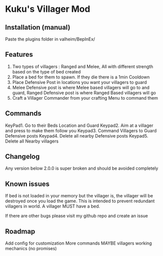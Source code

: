 ﻿# Kuku's Villager Mod

## Installation (manual)
Paste the plugins folder in valheim/BepInEx/

## Features
1. Two types of villagers : Ranged and Melee, All with different strength based on the type of bed created
2. Place  a bed for them to spawn. If they die there is a 1min Cooldown
3. Place Defensive Post in locations you want your villagers to guard
4. Melee Defensive post is where Melee based villagers will go to and guard, Ranged Defensive post is where Ranged Based villagers will go
5. Craft a Villager Commander from your crafting Menu to command them

## Commands
KeyPad1. Go to their Beds Location and Guard
Keypad2. Aim at a villager and press to make them follow you
Keypad3. Command Villagers to Guard Defensive posts
Keypad4. Delete all nearby Defensive posts
Keypad5. Delete all Nearby villagers

## Changelog
Any version below 2.0.0 is super broken and should be avoided completely

## Known issues

If bed is not loaded in your memory but the villager is, the villager will be destroyed once you load the game.
This is intended to prevent redundant villagers in world. A villager MUST have a bed.

If there are other bugs please visit my github repo and create an issue

## Roadmap
Add config for customization
More commands
MAYBE villagers working mechanics (no promises)

